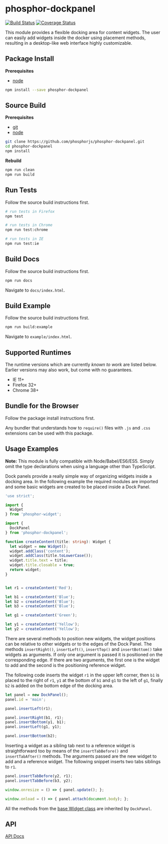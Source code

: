 phosphor-dockpanel
==================

[![Build Status](https://travis-ci.org/phosphorjs/phosphor-dockpanel.svg)](https://travis-ci.org/phosphorjs/phosphor-dockpanel?branch=master)
[![Coverage Status](https://coveralls.io/repos/phosphorjs/phosphor-dockpanel/badge.svg?branch=master&service=github)](https://coveralls.io/github/phosphorjs/phosphor-dockpanel?branch=master)

This module provides a flexible docking area for content widgets. The user can
easily add widgets inside the docker using placement methods, resulting in a
desktop-like web interface highly customizable.


Package Install
---------------

**Prerequisites**
- [node](http://nodejs.org/)

```bash
npm install --save phosphor-dockpanel
```


Source Build
------------

**Prerequisites**
- [git](http://git-scm.com/)
- [node](http://nodejs.org/)

```bash
git clone https://github.com/phosphorjs/phosphor-dockpanel.git
cd phosphor-dockpanel
npm install
```

**Rebuild**
```bash
npm run clean
npm run build
```


Run Tests
---------

Follow the source build instructions first.

```bash
# run tests in Firefox
npm test

# run tests in Chrome
npm run test:chrome

# run tests in IE
npm run test:ie
```


Build Docs
----------

Follow the source build instructions first.

```bash
npm run docs
```

Navigate to `docs/index.html`.


Build Example
-------------

Follow the source build instructions first.

```bash
npm run build:example
```

Navigate to `example/index.html`.


Supported Runtimes
------------------

The runtime versions which are currently *known to work* are listed below.
Earlier versions may also work, but come with no guarantees.

- IE 11+
- Firefox 32+
- Chrome 38+


Bundle for the Browser
----------------------

Follow the package install instructions first.

Any bundler that understands how to `require()` files with `.js` and `.css`
extensions can be used with this package.


Usage Examples
--------------

**Note:** This module is fully compatible with Node/Babel/ES6/ES5. Simply
omit the type declarations when using a language other than TypeScript.

Dock panels provide a really simple way of organizing widgets inside a docking
area. In the following example the required modules are imported and some basic
widgets are created to be placed inside a Dock Panel.

```typescript
'use strict';

import {
  Widget
} from 'phosphor-widget';

import {
  DockPanel
} from 'phosphor-dockpanel';

function createContent(title: string): Widget {
  let widget = new Widget();
  widget.addClass('content');
  widget.addClass(title.toLowerCase());
  widget.title.text = title;
  widget.title.closable = true;
  return widget;
}


let r1 = createContent('Red');

let b1 = createContent('Blue');
let b2 = createContent('Blue');
let b3 = createContent('Blue');

let g1 = createContent('Green');

let y1 = createContent('Yellow');
let y2 = createContent('Yellow');
```

There are several methods to position new widgets, the widget positions can be
relative to other widgets or to the edges of the Dock Panel. The methods
`insertRight()`, `insertLeft()`, `insertTop()` and `insertBottom()` take
widgets as arguments. If only one argument is passed it is positioned on the
corresponding edge. If there are two arguments, the first one is the widget to
add and the second is the positioning reference widget. 

The following code inserts the widget `r1` in the upper left corner, then `b1`
is placed to the right of `r1`, `y1` at the bottom of `b1` and `g1` to the left
of `g1`, finally `b2` is added on the bottom edge of the docking area.

```typescript
let panel = new DockPanel();
panel.id = 'main';

panel.insertLeft(r1);

panel.insertRight(b1, r1);
panel.insertBottom(y1, b1);
panel.insertLeft(g1, y1);

panel.insertBottom(b2);
```

Inserting a widget as a sibling tab next to a reference widget is
straightforward too by means of the `insertTabBefore()` and `insertTabAfter()`
methods. The arguments passed are the new widget to add and a reference widget.
The following snippet inserts two tabs siblings to `r1`.

```typescript
panel.insertTabBefore(y2, r1);
panel.insertTabBefore(b3, y2);

window.onresize = () => { panel.update(); };

window.onload = () => { panel.attach(document.body); };
```

All the methods from the [base Widget
class](http://phosphorjs.github.io/phosphor-widget/api/) are inherited by
`DockPanel`.


API
---

[API Docs](http://phosphorjs.github.io/phosphor-dockpanel/api/)
